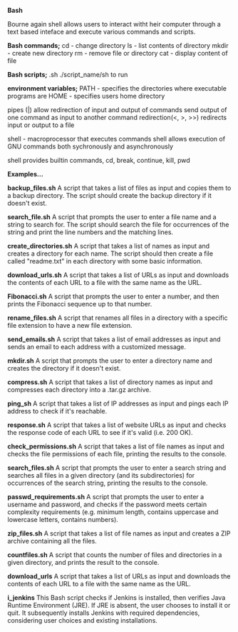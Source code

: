 **Bash**

Bourne again shell allows users to interact witht heir computer through a text based inteface and execute various commands and scripts.

**Bash commands;**
cd - change directory
ls - list contents of directory
mkdir - create new directory
rm - remove file or directory
cat - display content of file

**Bash scripts;**
.sh
./script_name/sh to run

**environment variables;**
PATH - specifies the directories where executable programs are
HOME - specifies users home directory

pipes (|) allow redirection of input and output of commands
send output of one command as input to another command
redirection(<, >, >>) redirects input or output to a file

shell - macroprocessor that executes commands
shell allows execution of GNU commands both sychronously and asynchronously

shell provides builtin commands, cd, break, continue, kill, pwd

**Examples...**

**backup_files.sh** 
A script that takes a list of files as input and copies them to a backup directory. The script should create the backup directory if it doesn't exist.

**search_file.sh** 
A script that prompts the user to enter a file name and a string to search for. The script should search the file for occurrences of the string and print the line numbers and the matching lines.

**create_directories.sh** 
A script that takes a list of names as input and creates a directory for each name. The script should then create a file called "readme.txt" in each directory with some basic information.

**download_urls.sh** 
A script that takes a list of URLs as input and downloads the contents of each URL to a file with the same name as the URL.

**Fibonacci.sh** 
A script that prompts the user to enter a number, and then prints the Fibonacci sequence up to that number.

**rename_files.sh** 
A script that renames all files in a directory with a specific file extension to have a new file extension.

**send_emails.sh** 
A script that takes a list of email addresses as input and sends an email to each address with a customized message.

**mkdir.sh** 
A script that prompts the user to enter a directory name and creates the directory if it doesn't exist.

**compress.sh** 
A script that takes a list of directory names as input and compresses each directory into a .tar.gz archive.

**ping_sh** 
A script that takes a list of IP addresses as input and pings each IP address to check if it's reachable.

**response.sh** 
A script that takes a list of website URLs as input and checks the response code of each URL to see if it's valid (i.e. 200 OK).

**check_permissions.sh** 
A script that takes a list of file names as input and checks the file permissions of each file, printing the results to the console.

**search_files.sh** 
A script that prompts the user to enter a search string and searches all files in a given directory (and its subdirectories) for occurrences of the search string, printing the results to the console.

**passwd_requirements.sh** 
A script that prompts the user to enter a username and password, and checks if the password meets certain complexity requirements (e.g. minimum length, contains uppercase and lowercase letters, contains numbers).

**zip_files.sh** 
A script that takes a list of file names as input and creates a ZIP archive containing all the files.

**countfiles.sh** 
A script that counts the number of files and directories in a given directory, and prints the result to the console.

**download_urls** 
A script that takes a list of URLs as input and downloads the contents of each URL to a file with the same name as the URL.

**i_jenkins**
This Bash script checks if Jenkins is installed, then verifies Java Runtime Environment (JRE). If JRE is absent, the user chooses to install it or quit. It subsequently installs Jenkins with required dependencies, considering user choices and existing installations.
